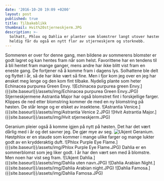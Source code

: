 ```yaml
---
date: '2016-10-20 19:09 +0200'
layout: post
published: true
title: Tilbakeblikk
thumbnail: Hvit%20stjerneskjerm.JPG
description: >-
  Solhatt, Phlox og Dahlia er planter som blomstrer langt utover høsten. Er du
  heldig får du også en nytt flor av stjerneskjerm og storknebb.
---
```

Sommeren er over for denne gang, men bildene av sommerens blomster er godt lagret og kan hentes fram når som helst.  Favorittene har en tendens til å bli hentet fram mange ganger, mens andre har ikke blitt vist fram en eneste gang. De fortjener nå å komme fram i dagens lys. 
Solhattene ble delt og flyttet i år, så de har ikke vært så fine. Men i fjor kom jeg over en jeg har ønsket meg lenge og den kom fint tilbake. Nydelig plante som heter Echinacea purpurea Green Envy.
![Echinacea purpurea green Envy.]({{site.baseurl}}/assets/img/Echinacea purpurea Green Envy.JPG)
Stjerneskjermene Astrantia Major har også blomstret fint i forskjellige farger. Klippes de ned
etter blomstring kommer de med en ny blomstring på høsten. De står lenge og er elsket av insektene.
![Astrantia Venice.]({{site.baseurl}}/assets/img/Astrantia Venice 2.JPG)
![Hvit Astrantia Major.]({{site.baseurl}}/assets/img/Hvit stjerneskjerm.JPG)
<!--more-->
Geranium pleier også å komme igjen på nytt på høsten. Det har det vært dårlig med i år og det savner jeg. De gjør mye av seg.
![Ukjent Geranium.]({{site.baseurl}}/assets/img/Storknebb.JPG)
Høstphlox er en staude som kommer i mange ulike farger og mange lukter godt av en krydderaktig duft. 
![Phlox Purple Eye Flame.]({{site.baseurl}}/assets/img/Phlox Purple Eye Flame.JPG)
Dahlia er en sommerblomst som jeg liker godt. I år har den vært sen med å blomstre.  Men noen har vist seg fram. 
![Ukjent Dahlia.]({{site.baseurl}}/assets/img/Dahlia uten navn.JPG)
![Dahlia Arabian Night.]({{site.baseurl}}/assets/img/Dahlia Arabian night.JPG)
![Dahlia Famosa.]({{site.baseurl}}/assets/img/Dahlia Famosa.JPG)
